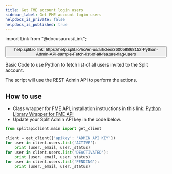 ```yaml
---
title: Get FME account login users
sidebar_label: Get FME account login users
helpdocs_is_private: false
helpdocs_is_published: true
---
```


import Link from "@docusaurus/Link";

<p>
  <button style={{borderRadius:'8px', border:'1px', fontFamily:'Courier New', fontWeight:'800', textAlign:'left'}}> help.split.io link: https://help.split.io/hc/en-us/articles/360058868152-Python-Admin-API-sample-Fetch-list-of-all-feature-flag-users </button>
</p>

Basic Code to use Python to fetch list of all users invited to the Split account.

The script will use the REST Admin API to perform the actions.

## How to use

 - Class wrapper for FME API, installation instructions in this link: [Python Library Wrapper for FME API](https://help.split.io/hc/en-us/articles/4412331052685)
 - Update your Split Admin API key in the code below.

```python
from splitapiclient.main import get_client

client = get_client({'apikey': 'ADMIN API KEY'})
for user in client.users.list('ACTIVE'):
    print (user._email, user._status)
for user in client.users.list('DEACTIVATED'):
    print (user._email, user._status)
for user in client.users.list('PENDING'):
    print (user._email, user._status)
```